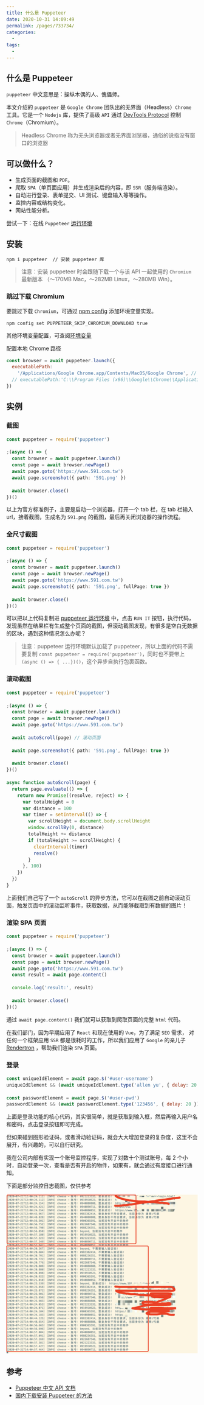 ```yaml
---
title: 什么是 Puppeteer
date: 2020-10-31 14:09:49
permalink: /pages/733734/
categories:
  -
tags:
  -
---
```


## 什么是 Puppeteer

`puppeteer` 中文意思是：操纵木偶的人、傀儡师。

本文介绍的 `puppeteer` 是 `Google Chrome` 团队出的无界面（Headless）`Chrome` 工具。它是一个 `Nodejs` 库，提供了高级 `API` 通过 [DevTools Protocol](https://chromedevtools.github.io/devtools-protocol/) 控制 `Chrome`（Chromium）。

> Headless Chrome 称为无头浏览器或者无界面浏览器，通俗的说指没有窗口的浏览器

## 可以做什么？

- 生成页面的截图和 `PDF`。
- 爬取 `SPA`（单页面应用）并生成渲染后的内容，即 `SSR`（服务端渲染）。
- 自动进行登录、表单提交、UI 测试、键盘输入等等操作。
- 监控内容或结构变化。
- 网站性能分析。

尝试一下：在线 `Puppeteer` [运行环境](https://try-puppeteer.appspot.com/)

## 安装

```shell
npm i puppeteer  // 安装 puppeteer 库
```

> 注意：安装 puppeteer 时会跟随下载一个与该 API 一起使用的 `Chromium` 最新版本 （〜170MB Mac，〜282MB Linux，〜280MB Win）。

### 跳过下载 Chromium

要跳过下载 `Chromium`，可通过 [npm config](https://docs.npmjs.com/cli/config) 添加环境变量实现。

```shell
npm config set PUPPETEER_SKIP_CHROMIUM_DOWNLOAD true
```

其他环境变量配置，可查阅[环境变量](https://github.com/puppeteer/puppeteer/blob/v5.2.0/docs/api.md#environment-variables)

配置本地 Chrome 路径

```javascript
const browser = await puppeteer.launch({
  executablePath:
    '/Applications/Google Chrome.app/Contents/MacOS/Google Chrome', // MacOSS
  // executablePath:'C:\\Program Files (x86)\\Google\\Chrome\\Application\\chrome.exe' // window
})
```

## 实例

### 截图

```typescript
const puppeteer = require('puppeteer')

;(async () => {
  const browser = await puppeteer.launch()
  const page = await browser.newPage()
  await page.goto('https://www.591.com.tw')
  await page.screenshot({ path: '591.png' })

  await browser.close()
})()
```

以上为官方标准例子，主要是启动一个浏览器，打开一个 tab 栏，在 tab 栏输入 url，接着截图，生成名为 `591.png` 的截图，最后再关闭浏览器的操作流程。

### 全尺寸截图

```typescript
const puppeteer = require('puppeteer')

;(async () => {
  const browser = await puppeteer.launch()
  const page = await browser.newPage()
  await page.goto('https://www.591.com.tw')
  await page.screenshot({ path: '591.png', fullPage: true })

  await browser.close()
})()
```

可以把以上代码复制进 [puppeteer 运行环境](https://try-puppeteer.appspot.com/) 中，点击 `RUN IT` 按钮，执行代码，发现虽然在结果栏有生成整个页面的截图，但滚动截图发现，有很多是空白无数据的区块，遇到这种情况怎么办呢？

> 注意：puppeteer 运行环境默认加载了 puppeteer，所以上面的代码不需要复制 `const puppeteer = require('puppeteer')`，同时也不要带上 `(async () => { ...})()`，这个异步自执行包裹函数。

### 滚动截图

```typescript
const puppeteer = require('puppeteer')

;(async () => {
  const browser = await puppeteer.launch()
  const page = await browser.newPage()
  await page.goto('https://www.591.com.tw')

  await autoScroll(page) // 滚动页面

  await page.screenshot({ path: '591.png', fullPage: true })

  await browser.close()
})()

async function autoScroll(page) {
  return page.evaluate(() => {
    return new Promise((resolve, reject) => {
      var totalHeight = 0
      var distance = 100
      var timer = setInterval(() => {
        var scrollHeight = document.body.scrollHeight
        window.scrollBy(0, distance)
        totalHeight += distance
        if (totalHeight >= scrollHeight) {
          clearInterval(timer)
          resolve()
        }
      }, 100)
    })
  })
}
```

上面我们自己写了一个 `autoScroll` 的异步方法，它可以在截图之前自动滚动页面，触发页面中的滚动监听事件，获取数据，从而能够截取到有数据的图片！

### 渲染 SPA 页面

```typescript
const puppeteer = require('puppeteer')

;(async () => {
  const browser = await puppeteer.launch()
  const page = await browser.newPage()
  await page.goto('https://www.591.com.tw')
  const result = await page.content()

  console.log('result:', result)

  await browser.close()
})()
```

通过 `await page.content()` 我们就可以获取到爬取页面的完整 `html` 代码。

在我们部门，因为早期应用了 `React` 和现在使用的 `Vue`，为了满足 `SEO` 需求， 对任何一个框架应用 `SSR` 都是很耗时的工作，所以我们应用了 `Google` 的亲儿子 [Rendertron](https://github.com/GoogleChrome/rendertron) ，帮助我们渲染 `SPA` 页面。

### 登录

```javascript
const uniqueIdElement = await page.$('#user-username')
uniqueIdElement && (await uniqueIdElement.type('allen yu', { delay: 20 }))

const passwordElement = await page.$('#user-pwd')
passwordElement && (await passwordElement.type('123456', { delay: 20 }))
```

上面是登录功能的核心代码，其实很简单，就是获取到输入框，然后再输入用户名和密码，点击登录按钮即可完成。

但如果碰到图形验证码，或者滑动验证码，就会大大增加登录的复杂度，这里不会展开，有兴趣的，可以自行研究。

我在公司内部有实现一个账号监控程序，实现了对数十个测试账号，每 2 个小时，自动登录一次，查看是否有开启的物件，如果有，就会通过有度接口进行通知。

下面是部分监控日志截图，仅供参考

![监控日志截图](./images/log.png)

## 参考

- [Puppeteer 中文 API 文档](https://zhaoqize.github.io/puppeteer-api-zh_CN/)
- [国内下载安装 Puppeteer 的方法](https://brickyang.github.io/2019/01/14/%E5%9B%BD%E5%86%85%E4%B8%8B%E8%BD%BD%E5%AE%89%E8%A3%85-Puppeteer-%E7%9A%84%E6%96%B9%E6%B3%95/)

